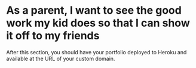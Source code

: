 # As a parent, I want to see the good work my kid does so that I can show it off to my friends


After this section, you should have your portfolio deployed to Heroku and available at the URL of your custom domain.
